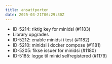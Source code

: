 ```yaml
---
title: ansattporten
date: 2025-03-21T06:29:30Z
---
```

- ID-5214: riktig key for minidsi (#1183)
- Library upgrades
- ID-5212: enable minidsi i test (#1182)
- ID-5210: minidsi i docker compose (#1181)
- ID-5205: fikse issuer for minidsi (#1180)
- ID-5185: legge til minid selfregistered (#1179)


